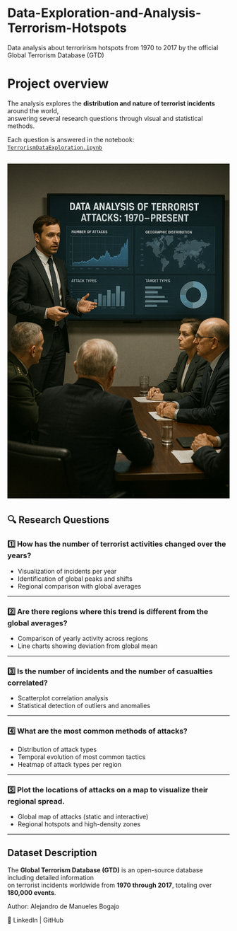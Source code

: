 # Data-Exploration-and-Analysis-Terrorism-Hotspots
Data analysis about terrorirism hotspots from 1970 to 2017 by the official Global Terrorism Database (GTD)

# Project overview

The analysis explores the **distribution and nature of terrorist incidents** around the world,  
answering several research questions through visual and statistical methods.

Each question is answered in the notebook:
[`TerrorismDataExploration.ipynb`](TerrorismDataExploration.ipynb)

![Análisis de terrorismo](Images/Terorrism_analysis.png)
---

## 🔍 Research Questions

### 1️⃣ How has the number of terrorist activities changed over the years?
- Visualization of incidents per year  
- Identification of global peaks and shifts  
- Regional comparison with global averages  

---

### 2️⃣ Are there regions where this trend is different from the global averages?  
- Comparison of yearly activity across regions  
- Line charts showing deviation from global mean  

---

### 3️⃣ Is the number of incidents and the number of casualties correlated?  
- Scatterplot correlation analysis  
- Statistical detection of outliers and anomalies  

---

### 4️⃣ What are the most common methods of attacks?   
- Distribution of attack types  
- Temporal evolution of most common tactics  
- Heatmap of attack types per region  

---

### 5️⃣ Plot the locations of attacks on a map to visualize their regional spread. 
- Global map of attacks (static and interactive)  
- Regional hotspots and high-density zones  

---

## Dataset Description
The **Global Terrorism Database (GTD)** is an open-source database including detailed information  
on terrorist incidents worldwide from **1970 through 2017**, totaling over **180,000 events**.

Author: Alejandro de Manueles Bogajo

🔗 LinkedIn
 | GitHub
